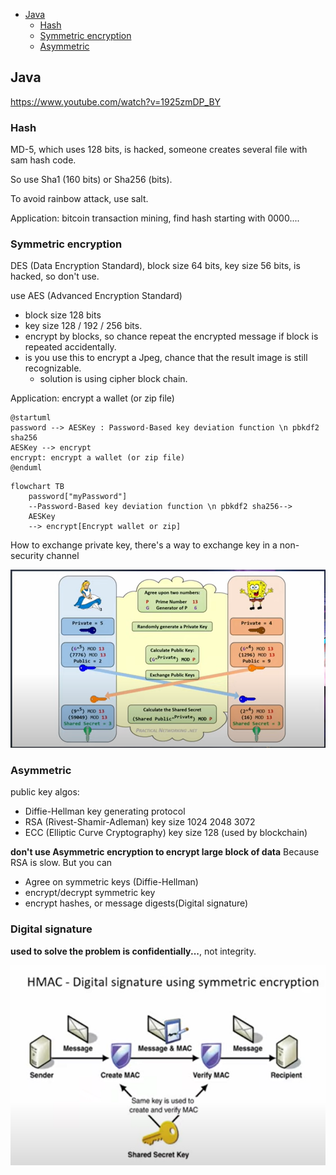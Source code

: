 <!-- TOC -->
  * [Java](#java)
    * [Hash](#hash)
    * [Symmetric encryption](#symmetric-encryption)
    * [Asymmetric](#asymmetric-)
<!-- TOC -->

## Java

https://www.youtube.com/watch?v=1925zmDP_BY

### Hash

MD-5, which uses 128 bits, is hacked, someone creates several file with sam hash code.

So use Sha1 (160 bits) or Sha256 (bits).

To avoid rainbow attack, use salt.

Application: bitcoin transaction mining,  find hash starting with 0000....

### Symmetric encryption

DES (Data Encryption Standard),
block size 64 bits, key size 56 bits, is hacked, so don't use.

use AES (Advanced Encryption Standard)
- block size 128 bits
- key size 128 / 192 / 256 bits.
- encrypt by blocks, so chance repeat the encrypted message if block is repeated accidentally.
- is you use this to encrypt a Jpeg, chance that the result image is still recognizable.
  - solution is using cipher block chain.

Application: encrypt a wallet (or zip file)

```plantuml
@startuml
password --> AESKey : Password-Based key deviation function \n pbkdf2 sha256
AESKey --> encrypt
encrypt: encrypt a wallet (or zip file)
@enduml
```

```mermaid
flowchart TB
    password["myPassword"] 
    --Password-Based key deviation function \n pbkdf2 sha256--> 
    AESKey
    --> encrypt[Encrypt wallet or zip] 
```

How to exchange private key, 
there's a way to exchange key in a non-security channel

![exchange key](cryptography-img/exchange-key.png "algorithm to exchange key")


### Asymmetric 

public key algos:

- Diffie-Hellman key generating protocol
- RSA (Rivest-Shamir-Adleman) key size 1024 2048 3072
- ECC (Elliptic Curve Cryptography) key size 128   (used by blockchain)

**don't use Asymmetric encryption to encrypt large block of data** Because RSA is slow. But you can
- Agree on symmetric keys (Diffie-Hellman)
- encrypt/decrypt symmetric key
- encrypt hashes, or message digests(Digital signature)

### Digital signature

**used to solve the problem is confidentially...**,  not integrity.

![HMAC](cryptography-img/hmac.png "HMAC")